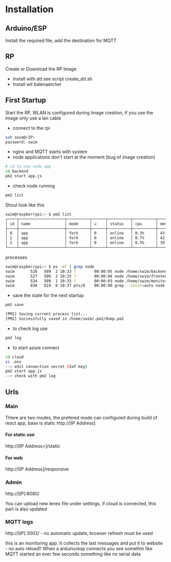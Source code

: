 # Installation

## Arduino/ESP

Install the required file, add the destination for MQTT

## RP

Create or Download the RP Image
* Install with dd see script create_dd.sh
* Install wit balenaetcher

## First Startup

Start the RP, WLAN is configured during Image creation, if you use the image only use a lan cable  

* connect to the rpi

```bash
ssh swim@<IP>
password: swim
```

* nginx and MQTT starts with system
* node applications don't start at the moment (bug of image creation)

```bash
# cd to one node app
cd backend
pm2 start app.js
```

* check node running

```bash
pm2 list
```

Shoul look like this

```bash
swim@raspberrypi:~ $ pm2 list
┌────┬────────────────────┬──────────┬──────┬──────────┬──────────┬──────────┐
│ id │ name               │ mode     │ ↺    │ status   │ cpu      │ memory   │
├────┼────────────────────┼──────────┼──────┼──────────┼──────────┼──────────┤
│ 0  │ app                │ fork     │ 0    │ online   │ 0.3%     │ 43.9mb   │
│ 1  │ app                │ fork     │ 0    │ online   │ 0.7%     │ 42.0mb   │
│ 2  │ app                │ fork     │ 0    │ online   │ 0.5%     │ 39.5mb   │
└────┴────────────────────┴──────────┴──────┴──────────┴──────────┴──────────┘
```

processes

```bash
swim@raspberrypi:~ $ ps -ef | grep node
swim       520   509  2 10:33 ?        00:00:05 node /home/swim/backend/app.js
swim       527   509  2 10:33 ?        00:00:04 node /home/swim/frontend/app.js
swim       534   509  1 10:33 ?        00:00:03 node /home/swim/monitor/app.js
swim       838   819  0 10:37 pts/0    00:00:00 grep --color=auto node
```

* save the state for the next startup

```bash
pm2 save
```

```bash
[PM2] Saving current process list...
[PM2] Successfully saved in /home/swim/.pm2/dump.pm2
```

* to check log use

```bash
pm2 log
```

* to start azure connect

```bash
cd cloud
vi .env
--> edit connection secret (IoT key)
pm2 start app.js
--> check with pm2 log
```

## Urls

### Main

THere are two modes, the prefered mode can configured during build of react app, base is static
http://[IP Address]

#### For static use

http://[IP Address>]/static

#### For web

http://[IP Address]/responsive

### Admin

http://[IP]:8080/

You can upload new lenex file under settings, if cloud is connected, this part is also updated  

### MQTT logs

http://[IP]:3002/ - no automatic update, browser refresh must be used

this is an monitoring app. It collects the last messages and put it to website - no auto reload!! When a arduino/esp connects you see somethin like MQTT started an ever few seconds something like no serial data